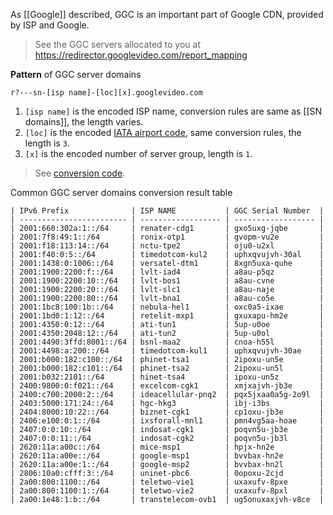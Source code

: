 As [[Google]] described, GGC is an important part of Google CDN, provided by ISP
and Google.

> See the GGC servers allocated to you at
  https://redirector.googlevideo.com/report_mapping


**Pattern** of GGC server domains

    r?---sn-[isp name]-[loc][x].googlevideo.com

1. `[isp name]` is the encoded ISP name, conversion rules are same as
    [[SN domains]], the length varies.
2. `[loc]` is the encoded [IATA airport code], same conversion rules, the length
    is `3`.
3. `[x]` is the encoded number of server group, length is `1`.

> See [conversion code].

Common GGC server domains conversion result table
```
| IPv6 Prefix              | ISP NAME           | GGC Serial Number  |
| ------------------------ | ------------------ | ------------------ |
| 2001:660:302a:1::/64     | renater-cdg1       | gxo5uxg-jqbe       |
| 2001:7f8:49:1::/64       | ronix-otp1         | gvopm-vu2e         |
| 2001:f18:113:14::/64     | nctu-tpe2          | oju0-u2xl          |
| 2001:f40:0:5::/64        | timedotcom-kul2    | uphxqvujvh-30al    |
| 2001:1438:0:1006::/64    | versatel-dtm1      | 8xgn5uxa-quhe      |
| 2001:1900:2200:f::/64    | lvlt-iad4          | a8au-p5qz          |
| 2001:1900:2200:10::/64   | lvlt-bos1          | a8au-cvne          |
| 2001:1900:2200:20::/64   | lvlt-slc1          | a8au-naje          |
| 2001:1900:2200:80::/64   | lvlt-bna1          | a8au-co5e          |
| 2001:1bc8:100:1b::/64    | nebula-hel1        | oxc0a5-ixae        |
| 2001:1bd0:1:12::/64      | retelit-mxp1       | gxuxapu-hm2e       |
| 2001:4350:0:12::/64      | ati-tun1           | 5up-u0oe           |
| 2001:4350:2048:12::/64   | ati-tun2           | 5up-u0ol           |
| 2001:4490:3ffd:8001::/64 | bsnl-maa2          | cnoa-h55l          |
| 2001:4498:a:200::/64     | timedotcom-kul1    | uphxqvujvh-30ae    |
| 2001:b000:182:c100::/64  | phinet-tsa1        | 2ipoxu-un5e        |
| 2001:b000:182:c101::/64  | phinet-tsa2        | 2ipoxu-un5l        |
| 2001:b032:2101::/64      | hinet-tsa4         | ipoxu-un5z         |
| 2400:9800:0:f021::/64    | excelcom-cgk1      | xmjxajvh-jb3e      |
| 2400:c700:2000:2::/64    | ideacellular-pnq2  | pqx5jxaa0a5g-2o9l  |
| 2403:5000:171:24::/64    | hgc-hkg3           | ibj-i3bs           |
| 2404:8000:10:22::/64     | biznet-cgk1        | cp1oxu-jb3e        |
| 2406:e100:0:1::/64       | ixsforall-mnl1     | pmn4vg5aa-hoae     |
| 2407:0:0:10::/64         | indosat-cgk1       | poqvn5u-jb3e       |
| 2407:0:0:11::/64         | indosat-cgk2       | poqvn5u-jb3l       |
| 2620:11a:a00c::/64       | mice-msp1          | hpjx-hn2e          |
| 2620:11a:a00e::/64       | google-msp1        | bvvbax-hn2e        |
| 2620:11a:a00e:1::/64     | google-msp2        | bvvbax-hn2l        |
| 2806:10a0:cfff:3::/64    | uninet-pbc6        | 0opoxu-2cjd        |
| 2a00:800:1100::/64       | teletwo-vie1       | uxaxufv-8pxe       |
| 2a00:800:1100:1::/64     | teletwo-vie2       | uxaxufv-8pxl       |
| 2a00:1e48:1:b::/64       | transtelecom-ovb1  | ug5onuxaxjvh-v8ce  |
```

[conversion code]:  https://github.com/lennylxx/ipv6-hosts/blob/master/tools/conv.py
[IATA airport code]: https://en.wikipedia.org/wiki/International_Air_Transport_Association_airport_code
